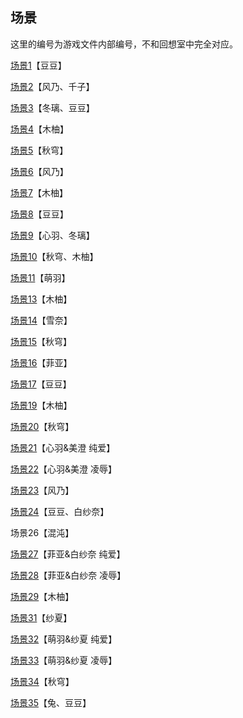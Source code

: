 ## 场景

这里的编号为游戏文件内部编号，不和回想室中完全对应。

[场景1](06出教学楼剧情.md)【豆豆】

[场景2](03千子.md)【风乃、千子】

[场景3](01开头.md)【冬璃、豆豆】

[场景4](10心羽.md)【木柚】

[场景5](02木柚.md)【秋穹】

[场景6](02木柚.md)【风乃】

[场景7](01开头.md)【木柚】

[场景8](03千子.md)【豆豆】

[场景9](10心羽.md)【心羽、冬璃】

[场景10](13萌羽.md)【秋穹、木柚】

[场景11](13萌羽.md)【萌羽】

[场景13](04雪奈.md)【木柚】

[场景14](04雪奈.md)【雪奈】

[场景15](07菲亚.md)【秋穹】

[场景16](07菲亚.md)【菲亚】

[场景17](16圣诞节剧情.md)【豆豆】

[场景19](11美澄.md)【木柚】

[场景20](11美澄.md)【秋穹】

[场景21](12心羽&美澄EX.md)【心羽&美澄 纯爱】

[场景22](12心羽&美澄EX.md)【心羽&美澄 凌辱】

[场景23](08白纱奈.md)【风乃】

[场景24](08白纱奈.md)【豆豆、白纱奈】

场景26【混沌】

[场景27](09菲亚&白纱奈EX.md)【菲亚&白纱奈 纯爱】

[场景28](09菲亚&白纱奈EX.md)【菲亚&白纱奈 凌辱】

[场景29](14纱夏.md)【木柚】

[场景31](14纱夏.md)【纱夏】

[场景32](15萌羽&纱夏EX.md)【萌羽&纱夏 纯爱】

[场景33](15萌羽&纱夏EX.md)【萌羽&纱夏 凌辱】

[场景34](05兔.md)【秋穹】

[场景35](05兔.md)【兔、豆豆】
